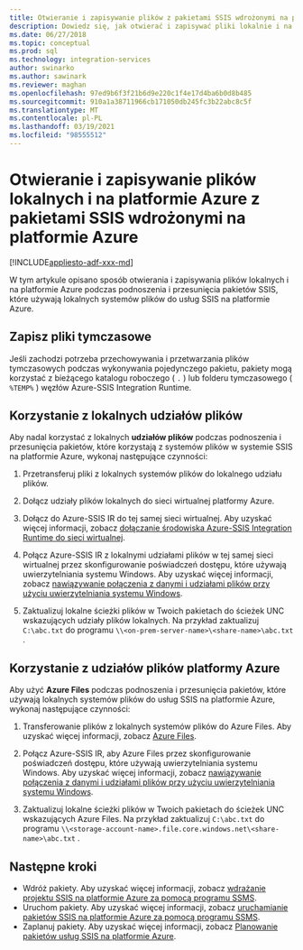 ```yaml
---
title: Otwieranie i zapisywanie plików z pakietami SSIS wdrożonymi na platformie Azure
description: Dowiedz się, jak otwierać i zapisywać pliki lokalnie i na platformie Azure podczas podnoszenia i przesunięcia pakietów SSIS korzystających z lokalnych systemów plików do usług SSIS na platformie Azure
ms.date: 06/27/2018
ms.topic: conceptual
ms.prod: sql
ms.technology: integration-services
author: swinarko
ms.author: sawinark
ms.reviewer: maghan
ms.openlocfilehash: 97ed9b6f3f21b6d9e220c1f4e17d4ba6b0d8b485
ms.sourcegitcommit: 910a1a38711966cb171050db245fc3b22abc8c5f
ms.translationtype: MT
ms.contentlocale: pl-PL
ms.lasthandoff: 03/19/2021
ms.locfileid: "98555512"
---
```

# <a name="open-and-save-files-on-premises-and-in-azure-with-ssis-packages-deployed-in-azure"></a>Otwieranie i zapisywanie plików lokalnych i na platformie Azure z pakietami SSIS wdrożonymi na platformie Azure

[!INCLUDE[appliesto-adf-xxx-md](includes/appliesto-adf-xxx-md.md)]

W tym artykule opisano sposób otwierania i zapisywania plików lokalnych i na platformie Azure podczas podnoszenia i przesunięcia pakietów SSIS, które używają lokalnych systemów plików do usług SSIS na platformie Azure.

## <a name="save-temporary-files"></a>Zapisz pliki tymczasowe

Jeśli zachodzi potrzeba przechowywania i przetwarzania plików tymczasowych podczas wykonywania pojedynczego pakietu, pakiety mogą korzystać z bieżącego katalogu roboczego ( `.` ) lub folderu tymczasowego ( `%TEMP%` ) węzłów Azure-SSIS Integration Runtime.

## <a name="use-on-premises-file-shares"></a>Korzystanie z lokalnych udziałów plików

Aby nadal korzystać z lokalnych **udziałów plików** podczas podnoszenia i przesunięcia pakietów, które korzystają z systemów plików w systemie SSIS na platformie Azure, wykonaj następujące czynności:

1. Przetransferuj pliki z lokalnych systemów plików do lokalnego udziału plików.

2. Dołącz udziały plików lokalnych do sieci wirtualnej platformy Azure.

3. Dołącz do Azure-SSIS IR do tej samej sieci wirtualnej. Aby uzyskać więcej informacji, zobacz [dołączanie środowiska Azure-SSIS Integration Runtime do sieci wirtualnej](./join-azure-ssis-integration-runtime-virtual-network.md).

4. Połącz Azure-SSIS IR z lokalnymi udziałami plików w tej samej sieci wirtualnej przez skonfigurowanie poświadczeń dostępu, które używają uwierzytelniania systemu Windows. Aby uzyskać więcej informacji, zobacz [nawiązywanie połączenia z danymi i udziałami plików przy użyciu uwierzytelniania systemu Windows](ssis-azure-connect-with-windows-auth.md).

5. Zaktualizuj lokalne ścieżki plików w Twoich pakietach do ścieżek UNC wskazujących udziały plików lokalnych. Na przykład zaktualizuj `C:\abc.txt` do programu `\\<on-prem-server-name>\<share-name>\abc.txt` .

## <a name="use-azure-file-shares"></a>Korzystanie z udziałów plików platformy Azure

Aby użyć **Azure Files** podczas podnoszenia i przesunięcia pakietów, które używają lokalnych systemów plików do usług SSIS na platformie Azure, wykonaj następujące czynności:

1. Transferowanie plików z lokalnych systemów plików do Azure Files. Aby uzyskać więcej informacji, zobacz [Azure Files](https://azure.microsoft.com/services/storage/files/).

2. Połącz Azure-SSIS IR, aby Azure Files przez skonfigurowanie poświadczeń dostępu, które używają uwierzytelniania systemu Windows. Aby uzyskać więcej informacji, zobacz [nawiązywanie połączenia z danymi i udziałami plików przy użyciu uwierzytelniania systemu Windows](ssis-azure-connect-with-windows-auth.md).

3. Zaktualizuj lokalne ścieżki plików w Twoich pakietach do ścieżek UNC wskazujących Azure Files. Na przykład zaktualizuj `C:\abc.txt` do programu `\\<storage-account-name>.file.core.windows.net\<share-name>\abc.txt` .

## <a name="next-steps"></a>Następne kroki

- Wdróż pakiety. Aby uzyskać więcej informacji, zobacz [wdrażanie projektu SSIS na platformie Azure za pomocą programu SSMS](/sql/integration-services/ssis-quickstart-deploy-ssms).
- Uruchom pakiety. Aby uzyskać więcej informacji, zobacz [uruchamianie pakietów SSIS na platformie Azure za pomocą programu SSMS](/sql/integration-services/ssis-quickstart-run-ssms).
- Zaplanuj pakiety. Aby uzyskać więcej informacji, zobacz [Planowanie pakietów usług SSIS na platformie Azure](/sql/integration-services/lift-shift/ssis-azure-schedule-packages-ssms).